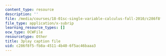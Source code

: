 ```yaml
---
content_type: resource
description: ''
file: /media/courses/18-01sc-single-variable-calculus-fall-2010/c286f8f5fb8a45114b406f5ac46baaa3_KhwQKE_tld0.srt
file_type: application/x-subrip
learning_resource_types: []
ocw_type: OCWFile
resourcetype: Other
title: 3play caption file
uid: c286f8f5-fb8a-4511-4b40-6f5ac46baaa3
---
```

